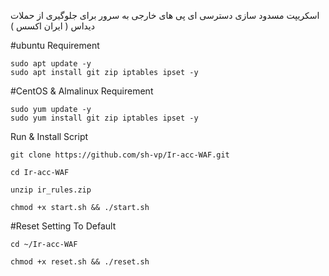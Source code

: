 اسکریپت مسدود سازی دسترسی ای پی های خارجی به سرور برای جلوگیری از حملات دیداس ( ایران اکسس ) 

#ubuntu Requirement
````
sudo apt update -y
sudo apt install git zip iptables ipset -y
````

#CentOS & Almalinux Requirement
````
sudo yum update -y
sudo yum install git zip iptables ipset -y
````

Run & Install Script

````
git clone https://github.com/sh-vp/Ir-acc-WAF.git

cd Ir-acc-WAF

unzip ir_rules.zip

chmod +x start.sh && ./start.sh
````

#Reset Setting To Default

````
cd ~/Ir-acc-WAF

chmod +x reset.sh && ./reset.sh

````

